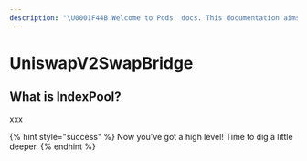 ```yaml
---
description: "\U0001F44B Welcome to Pods' docs. This documentation aims to provide a high-level overview of the protocol and its existing components."
---
```


# UniswapV2SwapBridge

## What is IndexPool?

xxx

{% hint style="success" %}
Now you've got a high level! Time to dig a little deeper.
{% endhint %}

